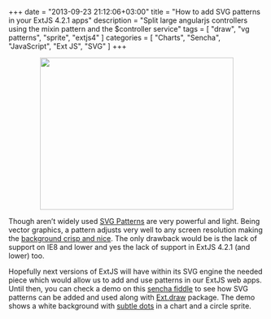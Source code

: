 +++
date = "2013-09-23 21:12:06+03:00"
title = "How to add SVG patterns in your ExtJS 4.2.1 apps"
description = "Split large angularjs controllers using the mixin pattern and the $controller service"
tags = [
    "draw",
    "vg patterns",
    "sprite",
    "extjs4"
]
categories = [
    "Charts",
    "Sencha",
    "JavaScript",
    "Ext JS",
    "SVG"
]
+++

<img class="right" src="../../images/svg-patterns-380x300.png" style="display: block;margin: 0 auto; width:380;height:300;">

Though aren&#8217;t widely used <a title="http://www.w3.org/TR/SVG/pservers.html" href="http://www.w3.org/TR/SVG/pservers.html" target="_blank">SVG Patterns</a> are very powerful and light. Being vector graphics, a pattern adjusts very well to any screen resolution making the <a title="http://philbit.com/svgpatterns/" href="http://philbit.com/svgpatterns/" target="_blank">background crisp and nice</a>. The only drawback would be is the lack of support on IE8 and lower and yes the lack of support in ExtJS 4.2.1 (and lower) too.

Hopefully next versions of ExtJS will have within its SVG engine the needed piece which would allow us to add and use patterns in our ExtJS web apps. Until then, you can check a demo on this <a title="https://fiddle.sencha.com/#fiddle/i9" href="https://fiddle.sencha.com/#fiddle/i9" target="_blank">sencha fiddle</a> to see how SVG patterns can be added and used along with [Ext.draw][1] package. The demo shows a white background with [subtle dots][2] in a chart and a circle sprite.

 [1]: http://docs.sencha.com/extjs/4.2.1/#!/guide/drawing "http://docs.sencha.com/extjs/4.2.1/#!/guide/drawing"
 [2]: http://philbit.com/svgpatterns/#subtledots "http://philbit.com/svgpatterns/#subtledots"